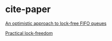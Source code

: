 # cite-paper

[An optimistic approach to lock-free FIFO queues](https://people.csail.mit.edu/edya/publications/OptimisticFIFOQueue-journal.pdf)

[Practical lock-freedom](https://www.cl.cam.ac.uk/techreports/UCAM-CL-TR-579.pdf)
